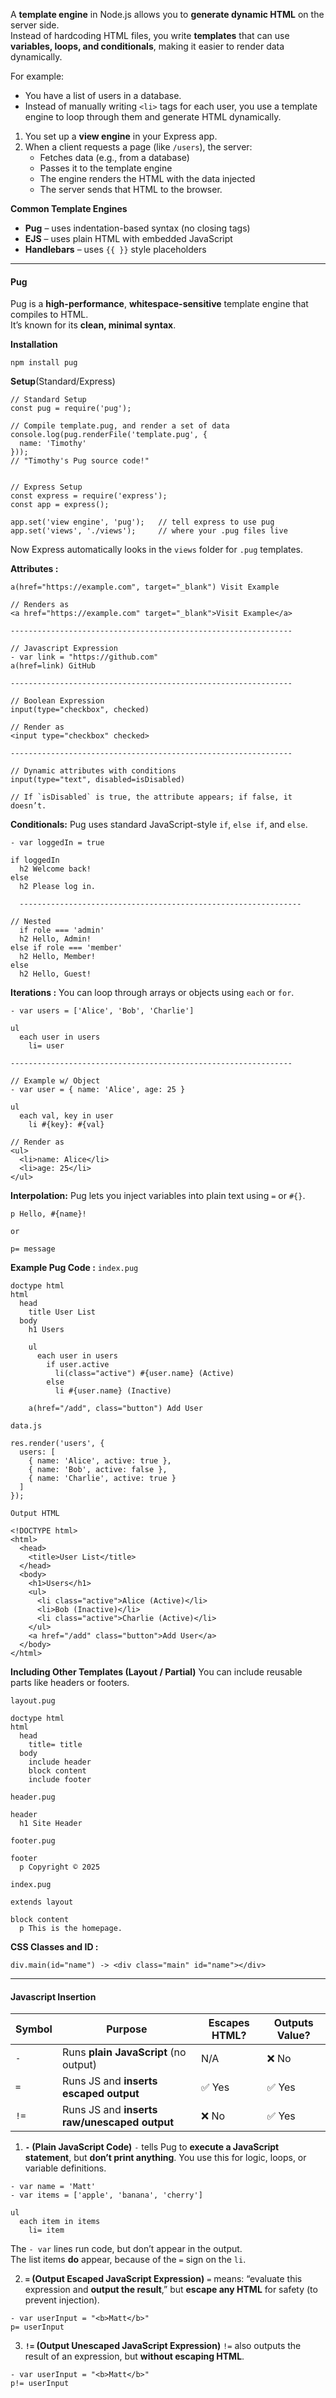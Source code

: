 A **template engine** in Node.js allows you to **generate dynamic HTML** on the server side.  
Instead of hardcoding HTML files, you write **templates** that can use **variables, loops, and conditionals**, making it easier to render data dynamically.

For example:
- You have a list of users in a database.
- Instead of manually writing `<li>` tags for each user, you use a template engine to loop through them and generate HTML dynamically.


1. You set up a **view engine** in your Express app.
2. When a client requests a page (like `/users`), the server:
    - Fetches data (e.g., from a database)
    - Passes it to the template engine
    - The engine renders the HTML with the data injected
    - The server sends that HTML to the browser.


**Common Template Engines**
- **Pug** – uses indentation-based syntax (no closing tags)
- **EJS** – uses plain HTML with embedded JavaScript
- **Handlebars** – uses `{{ }}` style placeholders


---
#### Pug

Pug is a **high-performance**, **whitespace-sensitive** template engine that compiles to HTML.  
It’s known for its **clean, minimal syntax**.

**Installation**
```
npm install pug
```

**Setup**(Standard/Express)
```
// Standard Setup
const pug = require('pug');

// Compile template.pug, and render a set of data
console.log(pug.renderFile('template.pug', {
  name: 'Timothy'
}));
// "Timothy's Pug source code!"


// Express Setup
const express = require('express');
const app = express();

app.set('view engine', 'pug');   // tell express to use pug
app.set('views', './views');     // where your .pug files live
```

Now Express automatically looks in the `views` folder for `.pug` templates.

**Attributes :**
```
a(href="https://example.com", target="_blank") Visit Example

// Renders as
<a href="https://example.com" target="_blank">Visit Example</a>

---------------------------------------------------------------

// Javascript Expression
- var link = "https://github.com"
a(href=link) GitHub

---------------------------------------------------------------

// Boolean Expression
input(type="checkbox", checked)

// Render as
<input type="checkbox" checked>

---------------------------------------------------------------

// Dynamic attributes with conditions
input(type="text", disabled=isDisabled)

// If `isDisabled` is true, the attribute appears; if false, it doesn’t.
```


**Conditionals:**
Pug uses standard JavaScript-style `if`, `else if`, and `else`.

```
- var loggedIn = true

if loggedIn
  h2 Welcome back!
else
  h2 Please log in.
  
  ---------------------------------------------------------------
  
// Nested
  if role === 'admin'
  h2 Hello, Admin!
else if role === 'member'
  h2 Hello, Member!
else
  h2 Hello, Guest!

```


**Iterations :**
You can loop through arrays or objects using `each` or `for`.

```
- var users = ['Alice', 'Bob', 'Charlie']

ul
  each user in users
    li= user
    
---------------------------------------------------------------

// Example w/ Object
- var user = { name: 'Alice', age: 25 }

ul
  each val, key in user
    li #{key}: #{val}
    
// Render as
<ul>
  <li>name: Alice</li>
  <li>age: 25</li>
</ul>
```


**Interpolation:**
Pug lets you inject variables into plain text using `=` or `#{}`.

```
p Hello, #{name}!

or

p= message
```


**Example Pug Code :**
`index.pug`
```
doctype html
html
  head
    title User List
  body
    h1 Users

    ul
      each user in users
        if user.active
          li(class="active") #{user.name} (Active)
        else
          li #{user.name} (Inactive)

    a(href="/add", class="button") Add User
```

`data.js`
```
res.render('users', {
  users: [
    { name: 'Alice', active: true },
    { name: 'Bob', active: false },
    { name: 'Charlie', active: true }
  ]
});
```

`Output HTML`
```
<!DOCTYPE html>
<html>
  <head>
    <title>User List</title>
  </head>
  <body>
    <h1>Users</h1>
    <ul>
      <li class="active">Alice (Active)</li>
      <li>Bob (Inactive)</li>
      <li class="active">Charlie (Active)</li>
    </ul>
    <a href="/add" class="button">Add User</a>
  </body>
</html>

```


**Including Other Templates (Layout / Partial)**
You can include reusable parts like headers or footers.

`layout.pug`
```
doctype html
html
  head
    title= title
  body
    include header
    block content
    include footer
```

`header.pug`
```
header
  h1 Site Header
```

`footer.pug`
```
footer
  p Copyright © 2025
```

`index.pug`
```
extends layout

block content
  p This is the homepage.
```


**CSS Classes and ID :**
```
div.main(id="name") -> <div class="main" id="name"></div>
```



---
#### Javascript Insertion

|Symbol|Purpose|Escapes HTML?|Outputs Value?|
|---|---|---|---|
|`-`|Runs **plain JavaScript** (no output)|N/A|❌ No|
|`=`|Runs JS and **inserts escaped output**|✅ Yes|✅ Yes|
|`!=`|Runs JS and **inserts raw/unescaped output**|❌ No|✅ Yes|


1.  **`-` (Plain JavaScript Code)**
`-` tells Pug to **execute a JavaScript statement**, but **don’t print anything**.
You use this for logic, loops, or variable definitions.

```
- var name = 'Matt'
- var items = ['apple', 'banana', 'cherry']

ul
  each item in items
    li= item
```

The `- var` lines run code, but don’t appear in the output.  
The list items **do** appear, because of the `=` sign on the `li`.


2.  **`=` (Output Escaped JavaScript Expression)**
`=` means: “evaluate this expression and **output the result**,” but **escape any HTML** for safety (to prevent injection).

```
- var userInput = "<b>Matt</b>"
p= userInput
```


3. **`!=` (Output Unescaped JavaScript Expression)**
`!=` also outputs the result of an expression, but **without escaping HTML**.

```
- var userInput = "<b>Matt</b>"
p!= userInput
```
